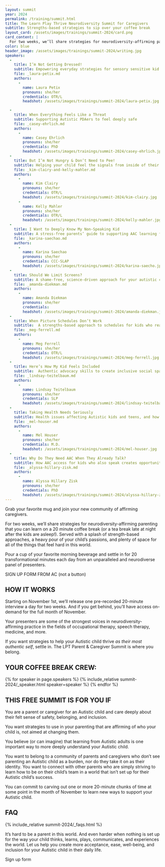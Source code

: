 ```yaml
---
layout: summit
year: 2024
permalink: /training/summit.html
title: The Learn Play Thrive Neurodiversity Summit for Caregivers
subtitle: Strengths-based strategies to sip over your coffee break
layout_card: /assets/images/trainings/summit-2024/card.png
card_content: |
  For two weeks, we’ll share strategies for neurodiversity-affirming parenting that you can learn on a 20 minute coffee break (or a tea break late at night after the kids are asleep!).
color: blue
header_image: /assets/images/trainings/summit-2024/writing.jpg
speakers:
  -
    title: I’m Not Getting Dressed!
    subtitle: Empowering everyday strategies for sensory sensitive kid
    file: _laura-petix.md
    authors:
      -
        name: Laura Petix
        pronouns: she/her
        credentials: OTR/L
        headshot: /assets/images/trainings/summit-2024/laura-petix.jpg

  -
    title: When Everything Feels Like a Threat
    subtitle: Supporting Autistic PDAers to feel deeply safe
    file: _casey-ehrlich.md
    authors:
      -
        name: Casey Ehrlich
        pronouns: she/her
        credentials: PhD
        headshot: /assets/images/trainings/summit-2024/casey-ehrlich.jpg
  -
    title: But I’m Not Hungry & Don’t Need to Pee!
    subtitle: Helping your child feel the signals from inside of their body
    file: _kim-clairy-and-kelly-mahler.md
    authors:
      -
        name: Kim Clairy
        pronouns: she/her
        credentials: OTR/L
        headshot: /assets/images/trainings/summit-2024/kim-clairy.jpg
      -
        name: Kelly Mahler
        pronouns: she/her
        credentials: OTR/L
        headshot: /assets/images/trainings/summit-2024/kelly-mahler.jpg
  -
    title: I Want to Deeply Know My Non-Speaking Kid
    subtitle: A stress-free parents’ guide to supporting AAC learning for *any* child
    file: _karina-saechao.md
    authors:
      -
        name: Karina Saechao
        pronouns: she/her
        credentials: CCC-SLAP
        headshot: /assets/images/trainings/summit-2024/karina-saecho.jpg
  -
    title: Should We Limit Screens?
    subtitle: A shame-free, science-driven approach for your autistic child
    file: _amanda-diekman.md
    authors:
      -
        name: Amanda Diekman
        pronouns: she/her
        credentials:
        headshot: /assets/images/trainings/summit-2024/amanda-diekman.jpg
  -
    title: When Picture Schedules Don’t Work
    subtitle:  A strengths-based approach to schedules for kids who really aren’t into pictures
    file: _meg-ferrell.md
    authors:
      -
        name: Meg Ferrell
        pronouns: she/her
        credentials: OTR/L
        headshot: /assets/images/trainings/summit-2024/meg-ferrell.jpg
  -
    title: Here’s How My Kid Feels Included
    subtitle:  Authentic advocacy skills to create inclusive social spaces for your Autistic child
    file: _lindsay-teitelbaum.md
    authors:
      -
        name: Lindsay Teitelbaum
        pronouns: she/her
        credentials: SLP
        headshot: /assets/images/trainings/summit-2024/lindsay-teitelbaum.jpg
  -
    title: Taking Health Needs Seriously
    subtitle: Health issues affecting Autistic kids and teens, and how they often get missed
    file: _mel-houser.md
    authors:
      -
        name: Mel Houser
        pronouns: she/her
        credentials: M.D.
        headshot: /assets/images/trainings/summit-2024/mel-houser.jpg
  -
    title: Why Do They Need AAC When They Already Talk?
    subtitle: How AAC access for kids who also speak creates opportunities for connection and rest
    file: _alyssa-hillary-zisk.md
    authors:
      -
        name: Alyssa Hillary Zisk
        pronouns: she/her
        credentials: PhD
        headshot: /assets/images/trainings/summit-2024/alyssa-hillary-zisk.jpg
---
```


Grab your favorite mug and join your new community of affirming caregivers.

For two weeks, we’ll share strategies for neurodiversity-affirming parenting that you can learn on a 20 minute coffee break (or a tea break late at night after the kids are asleep\!). Served with a splash of strength-based approaches, a heavy pour of your child’s passions, and plenty of space for all of the things that feel hard in this world.

Pour a cup of your favorite morning beverage and settle in for 20 transformational minutes each day from an unparalleled and neurodiverse panel of presenters.

SIGN UP FORM FROM AC (not a button)


## HOW IT WORKS

Starting on November 1st, we’ll release one pre-recorded 20-minute interview a day for two weeks. And if you get behind, you’ll have access on-demand for the full month of November.

Your presenters are some of the strongest voices in neurodiversity-affirming practice in the fields of occupational therapy, speech therapy, medicine, and more.

If you want strategies to help your Autistic child thrive *as their most authentic self*, settle in. The LPT Parent & Caregiver Summit is where you belong.

## YOUR COFFEE BREAK CREW:

{% for speaker in page.speakers %}
  {% include_relative summit-2024/_speaker.html speaker=speaker %}
{% endfor %}


## THIS FREE SUMMIT IS FOR YOU IF

You are a parent or caregiver for an Autistic child and care deeply about their felt sense of safety, belonging, and inclusion.

You want strategies to use in your parenting that are affirming of who your child is, not aimed at changing them.

You believe (or can imagine) that learning from Autistic adults is one important way to more deeply understand your Autistic child.

You want to belong to a community of parents and caregivers who don’t see parenting an Autistic child as a burden, nor do they take it on as their identity. You want to connect with other parents who are simply striving to learn how to be on their child’s team in a world that isn’t set up for their Autistic child’s success.

You can commit to carving out one or more 20-minute chunks of time at some point in the month of November to learn new ways to support your Autistic child.

## FAQ

{% include_relative summit-2024/_faqs.html %}

It’s hard to be a parent in this world. And even harder when nothing is set up for the way your child thinks, learns, plays, communicates, and experiences the world. Let us help you create more acceptance, ease, well-being, and inclusion for your Autistic child in their daily life.

Sign up form
